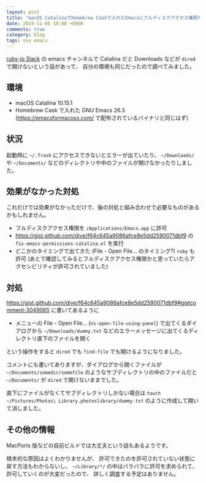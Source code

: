 ```yaml
---
layout: post
title: "macOS CatalinaでHomebrew Caskで入れたEmacsにフルディスクアクセス権限がきかない"
date: 2019-11-06 19:00 +0900
comments: true
category: blog
tags: osx emacs
---
```

[ruby-jp Slack](https://ruby-jp.github.io/) の emacs チャンネルで Catalina だと Downloads などが `dired` で開けないという話があって、
自分の環境も同じだったので調べてみました。

<!--more-->

## 環境

- macOS Catalina 10.15.1
- Homebrew Cask で入れた GNU Emacs 26.3 (<https://emacsformacosx.com/> で配布されているバイナリと同じはず)

## 状況

起動時に `~/.Trash` にアクセスできないとエラーが出ていたり、 `~/Downloads/` や `~/Documents/` などのディレクトリや中のファイルが開けなかったりしました。

## 効果がなかった対処

これだけでは効果がなかっただけで、後の対処と組み合わせで必要なものがあるかもしれません。

- フルディスクアクセス権限を `/Applications/Emacs.app` に許可
- <https://gist.github.com/dive/f64c645a9086afce8e5dd2590071dbf9> の `fix-emacs-permissions-catalina.el` を実行
- どこかのタイミングで出てきた (File - Open File... のタイミング?) `ruby` も許可 (あとで確認してみるとフルディスクアクセス権限かと思っていたらアクセシビリティが許可されていました)

## 対処

<https://gist.github.com/dive/f64c645a9086afce8e5dd2590071dbf9#gistcomment-3049065> に書いてあるように

- メニューの File - Open File... (`ns-open-file-using-panel`) で出てくるダイアログから `~/Downloads/dummy.txt` などのエラーメッセージに出てくるディレクトリ直下のファイルを開く

という操作をすると `dired` でも `find-file` でも開けるようになりました。

コメントにも書いてありますが、ダイアログから開くファイルが `~/Documents/somedir/somefile` のようなサブディレクトリの中のファイルだと `~/Documents/` が `dired` で開けないままでした。

直下にファイルがなくてサブディレクトリしかない場合は `touch ~/Pictures/Photos\ Library.photoslibrary/dummy.txt` のように作成して開いて消しました。

## その他の情報

MacPorts 版などの自前ビルドでは大丈夫という話もあるようです。

根本的な原因はよくわかりませんが、
許可できたのを許可されていない状態に戻す方法もわからないし、
`~/Library/*/` の中はバラバラに許可を求められて、許可していくのが大変だったので、
詳しく調査する予定はありません。
